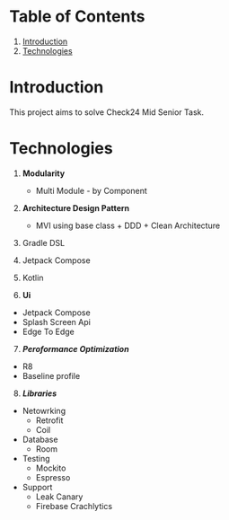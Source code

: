 # **Table of Contents**
1. [Introduction](https://github.com/Ahmedshafie161/Check24/blob/master/README.md#introduction)
2. [Technologies](https://github.com/Ahmedshafie161/Check24/blob/master/README.md#technologies)


# Introduction 
This project aims to solve Check24 Mid Senior Task. 

# **Technologies**
1. **Modularity**
   - Multi Module - by Component
     
2. **Architecture Design Pattern**
   - MVI using base class + DDD + Clean Architecture
3. Gradle DSL

4. Jetpack Compose

5. Kotlin

6. **Ui**
- Jetpack Compose
- Splash Screen Api
- Edge To Edge
     
7. **_Peroformance Optimization_**
 - R8
 - Baseline profile
     
8. _**Libraries**_
- Netowrking
  - Retrofit
  - Coil
- Database
  - Room
- Testing
   - Mockito
   - Espresso
- Support
  - Leak Canary
  - Firebase Crachlytics  
